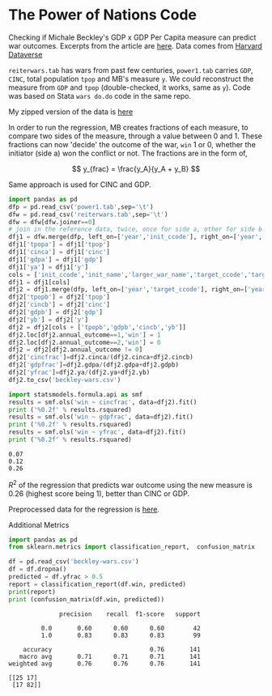 # The Power of Nations Code

Checking if Michale Beckley's GDP x GDP Per Capita measure can predict
war outcomes. Excerpts from the article are [here](power-of-nations-beckley.html).
Data comes from [Harvard Dataverse](https://dataverse.harvard.edu/dataset.xhtml?persistentId=doi:10.7910/DVN/58KDCM)

`reiterwars.tab` has wars from past few centuries, `power1.tab`
carries `GDP`, `CINC`, total population `tpop` and MB's measure
`y`. We could reconstruct the measure from `GDP` and `tpop`
(double-checked, it works, same as `y`). Code was based on Stata `wars
do.do` code in the same repo.

My zipped version of the data is [here](https://www.dropbox.com/scl/fi/4tfkizpdvfiqyu15j5xl1/beckley-data.zip?rlkey=ow2ukvjzcsc44do9islrqolul&st=p5pd55un&raw=1)

In order to run the regression, MB creates fractions of each measure,
to compare two sides of the measure, through a value between 0 and 1.
These fractions can now 'decide' the outcome of the war, `win` 1 or 0,
whether the initiator (side a) won the conflict or not. The fractions
are in the form of,

$$
y_{frac} = \frac{y_A}{y_A + y_B}
$$

Same approach is used for CINC and GDP.

```python
import pandas as pd
dfp = pd.read_csv('power1.tab',sep='\t')
dfw = pd.read_csv('reiterwars.tab',sep='\t')
dfw = dfw[dfw.joiner==0]
# join in the reference data, twice, once for side a, other for side b
dfj1 = dfw.merge(dfp, left_on=['year','init_ccode'], right_on=['year','ccode'],how='left')
dfj1['tpopa'] = dfj1['tpop'] 
dfj1['cinca'] = dfj1['cinc'] 
dfj1['gdpa'] = dfj1['gdp']
dfj1['ya'] = dfj1['y']
cols = ['init_ccode','init_name','larger_war_name','target_ccode','target_name','year','tpopa','cinca','gdpa','ya','annual_outcome']
dfj1 = dfj1[cols]
dfj2 = dfj1.merge(dfp, left_on=['year','target_ccode'], right_on=['year','ccode'],how='left')
dfj2['tpopb'] = dfj2['tpop'] 
dfj2['cincb'] = dfj2['cinc'] 
dfj2['gdpb'] = dfj2['gdp']
dfj2['yb'] = dfj2['y']
dfj2 = dfj2[cols + ['tpopb','gdpb','cincb','yb']]
dfj2.loc[dfj2.annual_outcome==1,'win'] = 1
dfj2.loc[dfj2.annual_outcome==2,'win'] = 0
dfj2 = dfj2[dfj2.annual_outcome != 0]
dfj2['cincfrac']=dfj2.cinca/(dfj2.cinca+dfj2.cincb)
dfj2['gdpfrac']=dfj2.gdpa/(dfj2.gdpa+dfj2.gdpb)
dfj2['yfrac']=dfj2.ya/(dfj2.ya+dfj2.yb)
dfj2.to_csv('beckley-wars.csv')
```

```python
import statsmodels.formula.api as smf
results = smf.ols('win ~ cincfrac', data=dfj2).fit()
print ('%0.2f' % results.rsquared)
results = smf.ols('win ~ gdpfrac', data=dfj2).fit()
print ('%0.2f' % results.rsquared)
results = smf.ols('win ~ yfrac', data=dfj2).fit()
print ('%0.2f' % results.rsquared)
```

```text
0.07
0.12
0.26
```

$R^2$ of the regression that predicts war outcome using the new
measure is 0.26 (highest score being 1), better than CINC or GDP.

Preprocessed data for the regression is [here](beckley-wars.csv).

Additional Metrics

```python
import pandas as pd
from sklearn.metrics import classification_report,  confusion_matrix

df = pd.read_csv('beckley-wars.csv')
df = df.dropna()
predicted = df.yfrac > 0.5
report = classification_report(df.win, predicted)
print(report)
print (confusion_matrix(df.win, predicted))
```

```text
              precision    recall  f1-score   support

         0.0       0.60      0.60      0.60        42
         1.0       0.83      0.83      0.83        99

    accuracy                           0.76       141
   macro avg       0.71      0.71      0.71       141
weighted avg       0.76      0.76      0.76       141

[[25 17]
 [17 82]]
```







